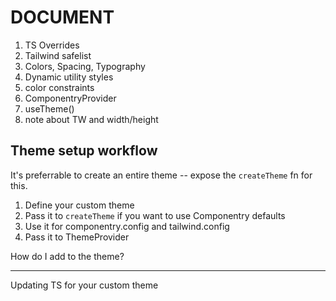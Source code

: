 # DOCUMENT

1. TS Overrides
2. Tailwind safelist
3. Colors, Spacing, Typography
4. Dynamic utility styles
5. color constraints
6. ComponentryProvider
7. useTheme()
8. note about TW and width/height

## Theme setup workflow

It's preferrable to create an entire theme -- expose the `createTheme` fn for
this.

1. Define your custom theme
2. Pass it to `createTheme` if you want to use Componentry defaults
3. Use it for componentry.config and tailwind.config
4. Pass it to ThemeProvider

How do I add to the theme?

---

Updating TS for your custom theme
